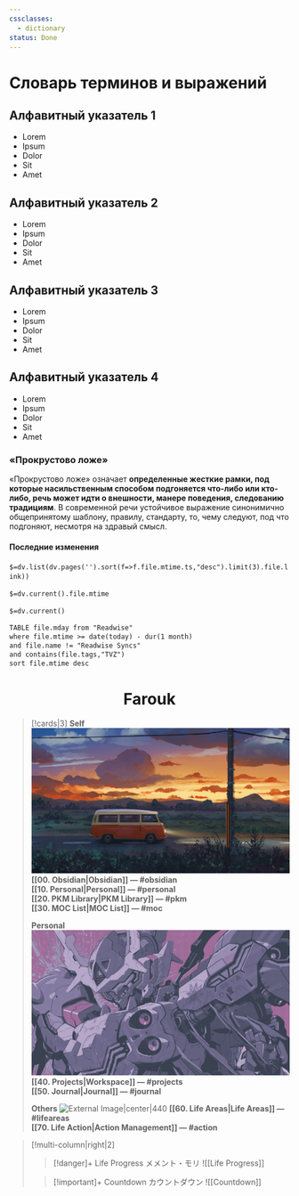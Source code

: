 ```yaml
---
cssclasses:
  - dictionary
status: Done
---
```

# Словарь терминов и выражений



## Алфавитный указатель 1
- Lorem
- Ipsum
- Dolor
- Sit
- Amet

## Алфавитный указатель 2
- Lorem
- Ipsum
- Dolor
- Sit
- Amet

## Алфавитный указатель 3
- Lorem
- Ipsum
- Dolor
- Sit
- Amet

## Алфавитный указатель 4
- Lorem
- Ipsum
- Dolor
- Sit
- Amet

### «Прокрустово ложе»
«Прокрустово ложе» означает **определенные жесткие рамки, под которые насильственным способом подгоняется что-либо или кто-либо, речь может идти о внешности, манере поведения, следованию традициям**. В современной речи устойчивое выражение синонимично общепринятому шаблону, правилу, стандарту, то, чему следуют, под что подгоняют, несмотря на здравый смысл.

#### Последние изменения

`$=dv.list(dv.pages('').sort(f=>f.file.mtime.ts,"desc").limit(3).file.link))`



`$=dv.current().file.mtime`


`$=dv.current()`


```dataview
TABLE file.mday from "Readwise"
where file.mtime >= date(today) - dur(1 month)
and file.name != "Readwise Syncs"
and contains(file.tags,"TVZ")
sort file.mtime desc
```

# <center>Farouk</center> 
 

> [!cards|3]
>  **Self** 
> ![External Image|center|440](https://raw.githubusercontent.com/D3Ext/aesthetic-wallpapers/main/images/van.png)
>  **[[00. Obsidian\|Obsidian]] — #obsidian**  <br> **[[10. Personal\|Personal]] — #personal**   <br> **[[20. PKM Library\|PKM Library]] — #pkm**   <br>  **[[30. MOC List\|MOC List]] — #moc** 
>  
>  **Personal**
> ![External Image|center|440](https://raw.githubusercontent.com/D3Ext/aesthetic-wallpapers/main/images/pink-mecha.png)
>**[[40. Projects\|Workspace]] — #projects**  <br> **[[50. Journal\|Journal]] — #journal**  
>
>  **Others**
> ![External Image|center|440](https://raw.githubusercontent.com/D3Ext/aesthetic-wallpapers/main/images/wallhaven-28rjj6.png)
>**[[60. Life Areas\|Life Areas]] — #lifeareas**  <br> **[[70. Life Action\|Action Management]] — #action**  
>



>[!multi-column|right|2]
>
>> [!danger]+ Life Progress メメント・モリ
>> ![[Life Progress]]
>
>> [!important]+ Countdown カウントダウン
>> ![[Countdown]]